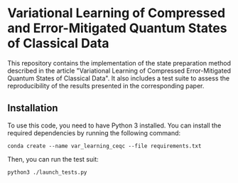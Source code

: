 # Variational Learning of Compressed and Error-Mitigated Quantum States of Classical Data

This repository contains the implementation of the state preparation method described in the article "Variational Learning of Compressed Error-Mitigated Quantum States of Classical Data". It also includes a test suite to assess the reproducibility of the results presented in the corresponding paper.

## Installation

To use this code, you need to have Python 3 installed. You can install the required dependencies by running the following command:
```
conda create --name var_learning_ceqc --file requirements.txt
```

Then, you can run the test suit:

```
python3 ./launch_tests.py
```